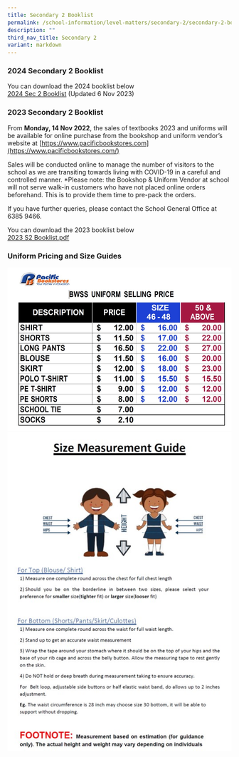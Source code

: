 ```yaml
---
title: Secondary 2 Booklist
permalink: /school-information/level-matters/secondary-2/secondary-2-booklist/
description: ""
third_nav_title: Secondary 2
variant: markdown
---
```

### 2024 Secondary 2 Booklist
You can download the 2024 booklist below  
[2024 Sec 2 Booklist](/files/Book%20Lists/2024/2024%20bowen%20s2%20booklist%20ver061123.pdf) (Updated 6 Nov 2023)



### 2023 Secondary 2 Booklist

From **Monday, 14 Nov 2022**, the sales of textbooks 2023 and uniforms will be available for online purchase from the bookshop and uniform vendor’s website at [https://www.pacificbookstores.com](https://www.pacificbookstores.com/)  
  
Sales will be conducted online to manage the number of visitors to the school as we are transiting towards living with COVID-19 in a careful and controlled manner. \*Please note: the Bookshop & Uniform Vendor at school will not serve walk-in customers who have not placed online orders beforehand. This is to provide them time to pre-pack the orders.  
  
If you have further queries, please contact the School General Office at 6385 9466.  
  
You can download the 2023 booklist below  
[2023 S2 Booklist.pdf](/files/2023%20S2%20Booklist.pdf)

### Uniform Pricing and Size Guides
![](/images/2022%20Uniform%20Pricelist.jpg)
![](/images/Size%20guide.jpg)